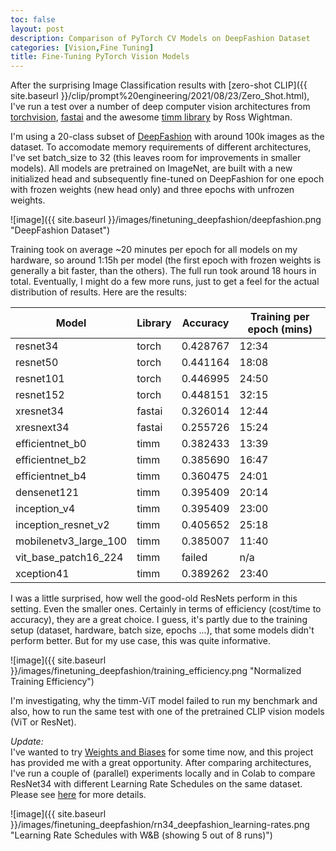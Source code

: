 ```yaml
---
toc: false
layout: post
description: Comparison of PyTorch CV Models on DeepFashion Dataset
categories: [Vision,Fine Tuning]
title: Fine-Tuning PyTorch Vision Models 
---
```

After the surprising Image Classification results with [zero-shot CLIP]({{ site.baseurl }}/clip/prompt%20engineering/2021/08/23/Zero_Shot.html),
I've run a test over a number of deep computer vision architectures from [torchvision](https://github.com/pytorch/vision/tree/main/torchvision/models), 
[fastai](https://github.com/fastai/fastai/blob/master/nbs/11_vision.models.xresnet.ipynb) and the awesome [timm library](https://github.com/rwightman/pytorch-image-models) by Ross Wightman.


I'm using a 20-class subset of [DeepFashion](http://mmlab.ie.cuhk.edu.hk/projects/DeepFashion.html) with around 100k images
as the dataset. To accomodate memory requirements of different architectures, I've set batch_size to 32 (this leaves room for improvements
in smaller models). All models are pretrained on ImageNet, are built with a new initialized head and subsequently 
fine-tuned on DeepFashion for one epoch with frozen weights (new head only) and three epochs with unfrozen weights.


![image]({{ site.baseurl }}/images/finetuning_deepfashion/deepfashion.png "DeepFashion Dataset")


Training took on average ~20 minutes per epoch for all models on my hardware, so around 1:15h per model 
(the first epoch with frozen weights is generally a bit faster, than the others). The full run took around 18 hours in total.
Eventually, I might do a few more runs, just to get a feel for the actual distribution of results. Here are the results:


| Model | Library | Accuracy | Training per epoch (mins) |
|-|-|-|-|
| resnet34 | torch | 0.428767 | 12:34 |
| resnet50 | torch | 0.441164 | 18:08 |
| resnet101 | torch | 0.446995 | 24:50 |
| resnet152 | torch | 0.448151 | 32:15 |
| xresnet34 | fastai | 0.326014 | 12:44 |
| xresnext34 | fastai | 0.255726 | 15:24 |
| efficientnet_b0 | timm | 0.382433 | 13:39 |
| efficientnet_b2 | timm | 0.385690 | 16:47 |
| efficientnet_b4 | timm | 0.360475 | 24:01 |
| densenet121 | timm | 0.395409 | 20:14 |
| inception_v4 | timm | 0.395409 | 23:00 |
| inception_resnet_v2 | timm | 0.405652 | 25:18 |
| mobilenetv3_large_100 | timm | 0.385007 | 11:40 |
| vit_base_patch16_224 | timm | failed | n/a |
| xception41 | timm | 0.389262 | 23:40 |


I was a little surprised, how well the good-old ResNets perform in this setting. Even the smaller ones.
Certainly in terms of efficiency (cost/time to accuracy), they are a great choice.
I guess, it's partly due to the training setup (dataset, hardware, batch size, epochs ...),
that some models didn't perform better. But for my use case, this was quite informative.


![image]({{ site.baseurl }}/images/finetuning_deepfashion/training_efficiency.png "Normalized Training Efficiency")


I'm investigating, why the timm-ViT model failed to run my benchmark and also, how to run the same
test with one of the pretrained CLIP vision models (ViT or ResNet).


*Update:*  
I've wanted to try [Weights and Biases](https://wandb.ai/) for some time now, and this project has provided me 
with a great opportunity. After comparing architectures, I've run a couple of (parallel) experiments locally and in Colab
to compare ResNet34 with different Learning Rate Schedules on the same dataset. Please see 
[here](https://wandb.ai/jrahn/finetune_resnet34_deepfashion/reports/DeepFashion-ResNet34-Fine-Tuning--VmlldzoxMDA0NTI1) for more details.


![image]({{ site.baseurl }}/images/finetuning_deepfashion/rn34_deepfashion_learning-rates.png "Learning Rate Schedules with W&B (showing 5 out of 8 runs)")
